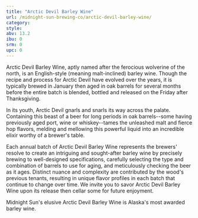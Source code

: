 ```yaml
---
title: "Arctic Devil Barley Wine"
url: /midnight-sun-brewing-co/arctic-devil-barley-wine/
category: 
style: 
abv: 13.2
ibu: 0
srm: 0
upc: 0
---
```

Arctic Devil Barley Wine, aptly named after the ferocious wolverine of the north, is an English-style (meaning malt-inclined) barley wine. Though the recipe and process for Arctic Devil have evolved over the years, it is typically brewed in January then aged in oak barrels for several months before the entire batch is blended, bottled and released on the Friday after Thanksgiving. 

In its youth, Arctic Devil gnarls and snarls its way across the palate. Containing this beast of a beer for long periods in oak barrels--some having previously aged port, wine or whiskey--tames the unleashed malt and fierce hop flavors, melding and mellowing this powerful liquid into an incredible elixir worthy of a brewer's table. 

Each annual batch of Arctic Devil Barley Wine represents the brewers' resolve to create an intriguing and sought-after barley wine by precisely brewing to well-designed specifications, carefully selecting the type and combination of barrels to use for aging, and meticulously checking the beer as it ages. Distinct nuance and complexity are contributed by the wood's previous tenants, resulting in unique flavor profiles in each batch that continue to change over time. We invite you to savor Arctic Devil Barley Wine upon its release then cellar some for future enjoyment. 

Midnight Sun's elusive Arctic Devil Barley Wine is Alaska's most awarded barley wine.
